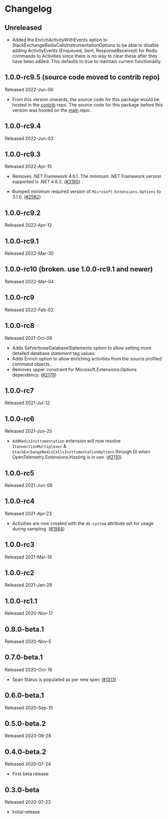 # Changelog

## Unreleased
* Added the EnrichActivityWithEvents option to StackExchangeRedisCallsInstrumentationOptions to be able to disable adding
  ActivityEvents (Enqueued, Sent, ResponseReceived) for Redis commands to Activities since there is no way to clear these
  after they have been added. This defaults to true to maintain current functionality.

## 1.0.0-rc9.5 (source code moved to contrib repo)

Released 2022-Jun-06

* From this version onwards, the source code for this package would be hosted in
  the
  [contrib](https://github.com/open-telemetry/opentelemetry-dotnet-contrib/tree/main/src/OpenTelemetry.Instrumentation.StackExchangeRedis)
  repo. The source code for this package before this version was hosted on the
  [main](https://github.com/open-telemetry/opentelemetry-dotnet/tree/core-1.3.0/src/OpenTelemetry.Instrumentation.StackExchangeRedis)
  repo.

## 1.0.0-rc9.4

Released 2022-Jun-03

## 1.0.0-rc9.3

Released 2022-Apr-15

* Removes .NET Framework 4.6.1. The minimum .NET Framework version supported is
  .NET 4.6.2.
  ([#3190](https://github.com/open-telemetry/opentelemetry-dotnet/issues/3190))

* Bumped minimum required version of `Microsoft.Extensions.Options` to 3.1.0.
  ([#2582](https://github.com/open-telemetry/opentelemetry-dotnet/pull/3196))

## 1.0.0-rc9.2

Released 2022-Apr-12

## 1.0.0-rc9.1

Released 2022-Mar-30

## 1.0.0-rc10 (broken. use 1.0.0-rc9.1 and newer)

Released 2022-Mar-04

## 1.0.0-rc9

Released 2022-Feb-02

## 1.0.0-rc8

Released 2021-Oct-08

* Adds SetVerboseDatabaseStatements option to allow setting more detailed
  database statement tag values.
* Adds Enrich option to allow enriching activities from the source profiled
  command objects.
* Removes upper constraint for Microsoft.Extensions.Options dependency.
  ([#2179](https://github.com/open-telemetry/opentelemetry-dotnet/pull/2179))

## 1.0.0-rc7

Released 2021-Jul-12

## 1.0.0-rc6

Released 2021-Jun-25

* `AddRedisInstrumentation` extension will now resolve `IConnectionMultiplexer`
  & `StackExchangeRedisCallsInstrumentationOptions` through DI when
  OpenTelemetry.Extensions.Hosting is in use.
  ([#2110](https://github.com/open-telemetry/opentelemetry-dotnet/pull/2110))

## 1.0.0-rc5

Released 2021-Jun-09

## 1.0.0-rc4

Released 2021-Apr-23

* Activities are now created with the `db.system` attribute set for usage during
  sampling.
  ([#1984](https://github.com/open-telemetry/opentelemetry-dotnet/pull/1984))

## 1.0.0-rc3

Released 2021-Mar-19

## 1.0.0-rc2

Released 2021-Jan-29

## 1.0.0-rc1.1

Released 2020-Nov-17

## 0.8.0-beta.1

Released 2020-Nov-5

## 0.7.0-beta.1

Released 2020-Oct-16

* Span Status is populated as per new spec
  ([#1313](https://github.com/open-telemetry/opentelemetry-dotnet/pull/1313))

## 0.6.0-beta.1

Released 2020-Sep-15

## 0.5.0-beta.2

Released 2020-08-28

## 0.4.0-beta.2

Released 2020-07-24

* First beta release

## 0.3.0-beta

Released 2020-07-23

* Initial release
